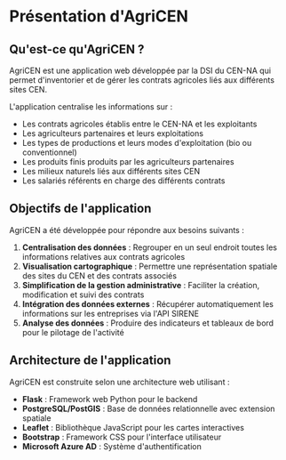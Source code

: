# Présentation d'AgriCEN

## Qu'est-ce qu'AgriCEN ?

AgriCEN est une application web développée par la DSI du CEN-NA qui permet d'inventorier et de gérer les contrats agricoles liés aux différents sites CEN.
    
L'application centralise les informations sur :
- Les contrats agricoles établis entre le CEN-NA et les exploitants
- Les agriculteurs partenaires et leurs exploitations
- Les types de productions et leurs modes d'exploitation (bio ou conventionnel)
- Les produits finis produits par les agriculteurs partenaires
- Les milieux naturels liés aux différents sites CEN
- Les salariés référents en charge des différents contrats

## Objectifs de l'application

AgriCEN a été développée pour répondre aux besoins suivants :

1. **Centralisation des données** : Regrouper en un seul endroit toutes les informations relatives aux contrats agricoles
2. **Visualisation cartographique** : Permettre une représentation spatiale des sites du CEN et des contrats associés
3. **Simplification de la gestion administrative** : Faciliter la création, modification et suivi des contrats
4. **Intégration des données externes** : Récupérer automatiquement les informations sur les entreprises via l'API SIRENE
5. **Analyse des données** : Produire des indicateurs et tableaux de bord pour le pilotage de l'activité

## Architecture de l'application

AgriCEN est construite selon une architecture web utilisant :

- **Flask** : Framework web Python pour le backend
- **PostgreSQL/PostGIS** : Base de données relationnelle avec extension spatiale
- **Leaflet** : Bibliothèque JavaScript pour les cartes interactives
- **Bootstrap** : Framework CSS pour l'interface utilisateur
- **Microsoft Azure AD** : Système d'authentification

